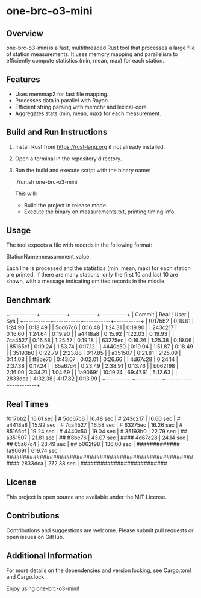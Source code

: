 one-brc-o3-mini
================

Overview
--------
one-brc-o3-mini is a fast, multithreaded Rust tool that processes a large
file of station measurements. It uses memory mapping and parallelism to
efficiently compute statistics (min, mean, max) for each station.

Features
--------
- Uses memmap2 for fast file mapping.
- Processes data in parallel with Rayon.
- Efficient string parsing with memchr and lexical-core.
- Aggregates stats (min, mean, max) for each measurement.

Build and Run Instructions
--------------------------
1. Install Rust from https://rust-lang.org if not already installed.
2. Open a terminal in the repository directory.
3. Run the build and execute script with the binary name:

   ./run.sh one-brc-o3-mini

   This will:
     - Build the project in release mode.
     - Execute the binary on measurements.txt, printing timing info.

Usage
-----
The tool expects a file with records in the following format:

   StationName;measurement_value

Each line is processed and the statistics (min, mean, max) for each station
are printed. If there are many stations, only the first 10 and last 10
are shown, with a message indicating omitted records in the middle.

Benchmark
---------
+-----------+-----------+-----------+-----------+
| Commit    | Real      | User      | Sys       |
+-----------+-----------+-----------+-----------+
| f017bb2   | 0:16.61   | 1:24.90   | 0:18.49   |
| 5dd67c6   | 0:16.48   | 1:24.31   | 0:19.90   |
| 243c217   | 0:16.60   | 1:24.64   | 0:19.90   |
| a4418a8   | 0:15.92   | 1:22.03   | 0:19.93   |
| 7ca4527   | 0:16.58   | 1:25.57   | 0:19.18   |
| 63275ec   | 0:16.26   | 1:25.38   | 0:19.06   |
| 85165cf   | 0:19.24   | 1:53.74   | 0:17.12   |
| 4440c50   | 0:19.04   | 1:51.87   | 0:18.49   |
| 35193b0   | 0:22.79   | 2:23.88   | 0:17.85   |
| a351507   | 0:21.81   | 2:25.09   | 0:14.08   |
| ff8be76   | 0:43.07   | 0:02.01   | 0:26.66   |
| 4d67c28   | 0:24.14   | 2:37.38   | 0:17.24   |
| 65a67c4   | 0:23.49   | 2:38.91   | 0:13.76   |
| b062f98   | 2:16.00   | 3:34.21   | 1:04.69   |
| 1a9069f   | 10:19.74  | 69:47.61  | 5:12.63   |
| 2833dca   | 4:32.38   | 4:17.82   | 0:13.99   |
+-----------+-----------+-----------+-----------+

Real Times
------------------------------------------------------------
f017bb2  | 16.61    sec | #
5dd67c6  | 16.48    sec | #
243c217  | 16.60    sec | #
a4418a8  | 15.92    sec | #
7ca4527  | 16.58    sec | #
63275ec  | 16.26    sec | #
85165cf  | 19.24    sec | #
4440c50  | 19.04    sec | #
35193b0  | 22.79    sec | ##
a351507  | 21.81    sec | ##
ff8be76  | 43.07    sec | ####
4d67c28  | 24.14    sec | ##
65a67c4  | 23.49    sec | ##
b062f98  | 136.00   sec | #############
1a9069f  | 619.74   sec | ############################################################
2833dca  | 272.38   sec | ##########################

License
-------
This project is open source and available under the MIT License.

Contributions
-------------
Contributions and suggestions are welcome. Please submit pull requests or
open issues on GitHub.

Additional Information
----------------------
For more details on the dependencies and version locking, see Cargo.toml and
Cargo.lock.

Enjoy using one-brc-o3-mini!
